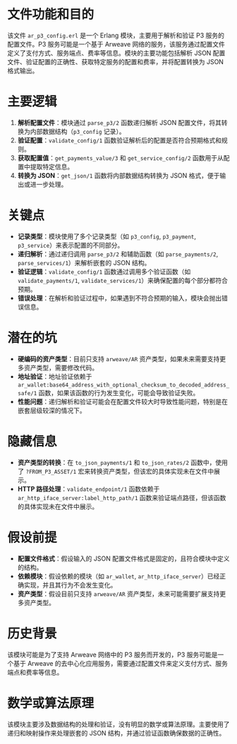 # 文件功能和目的
该文件 `ar_p3_config.erl` 是一个 Erlang 模块，主要用于解析和验证 P3 服务的配置文件。P3 服务可能是一个基于 Arweave 网络的服务，该服务通过配置文件定义了支付方式、服务端点、费率等信息。模块的主要功能包括解析 JSON 配置文件、验证配置的正确性、获取特定服务的配置和费率，并将配置转换为 JSON 格式输出。

# 主要逻辑
1. **解析配置文件**：模块通过 `parse_p3/2` 函数递归解析 JSON 配置文件，将其转换为内部数据结构（`p3_config` 记录）。
2. **验证配置**：`validate_config/1` 函数验证解析后的配置是否符合预期格式和规则。
3. **获取配置值**：`get_payments_value/3` 和 `get_service_config/2` 函数用于从配置中提取特定信息。
4. **转换为 JSON**：`get_json/1` 函数将内部数据结构转换为 JSON 格式，便于输出或进一步处理。

# 关键点
- **记录类型**：模块使用了多个记录类型（如 `p3_config`, `p3_payment`, `p3_service`）来表示配置的不同部分。
- **递归解析**：通过递归调用 `parse_p3/2` 和辅助函数（如 `parse_payments/2`, `parse_services/1`）来解析嵌套的 JSON 结构。
- **验证逻辑**：`validate_config/1` 函数通过调用多个验证函数（如 `validate_payments/1`, `validate_services/1`）来确保配置的每个部分都符合预期。
- **错误处理**：在解析和验证过程中，如果遇到不符合预期的输入，模块会抛出错误信息。

# 潜在的坑
- **硬编码的资产类型**：目前只支持 `arweave/AR` 资产类型，如果未来需要支持更多资产类型，需要修改代码。
- **地址验证**：地址验证依赖于 `ar_wallet:base64_address_with_optional_checksum_to_decoded_address_safe/1` 函数，如果该函数的行为发生变化，可能会导致验证失败。
- **性能问题**：递归解析和验证可能会在配置文件较大时导致性能问题，特别是在嵌套层级较深的情况下。

# 隐藏信息
- **资产类型的转换**：在 `to_json_payments/1` 和 `to_json_rates/2` 函数中，使用了 `?FROM_P3_ASSET/1` 宏来转换资产类型，但该宏的具体实现未在文件中展示。
- **HTTP 路径处理**：`validate_endpoint/1` 函数依赖于 `ar_http_iface_server:label_http_path/1` 函数来验证端点路径，但该函数的具体实现未在文件中展示。

# 假设前提
- **配置文件格式**：假设输入的 JSON 配置文件格式是固定的，且符合模块中定义的结构。
- **依赖模块**：假设依赖的模块（如 `ar_wallet`, `ar_http_iface_server`）已经正确实现，并且其行为不会发生变化。
- **资产类型**：假设目前只支持 `arweave/AR` 资产类型，未来可能需要扩展支持更多资产类型。

# 历史背景
该模块可能是为了支持 Arweave 网络中的 P3 服务而开发的，P3 服务可能是一个基于 Arweave 的去中心化应用服务，需要通过配置文件来定义支付方式、服务端点和费率等信息。

# 数学或算法原理
该模块主要涉及数据结构的处理和验证，没有明显的数学或算法原理。主要使用了递归和映射操作来处理嵌套的 JSON 结构，并通过验证函数确保数据的正确性。